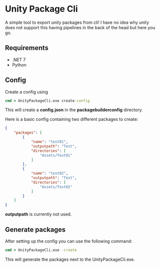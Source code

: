 # Unity Package Cli
A simple tool to export unity packages from cli! I have no idea why unity does not support this having pipelines in the back of the head but here you go.


## Requirements
- .NET 7
- Python


## Config
Create a config using

```cmd
cmd > UnityPackageCli.exe create-config
```
This will create a **config.json** in the **packagebuilderconfig** directory.

Here is a basic config containing two different packages to create:

```json
{
    "packages": [
        {
            "name": "test01",
            "outputpath": "Test",
            "directories": [
                "Assets/Test01"
            ]
        },
        {
            "name": "test02",
            "outputpath": "Test",
            "directories": [
                "Assets/Test02"
            ]
        }
    ]
}
```

**outputpath** is currently not used.

## Generate packages
After setting up the config you can use the following command:

```cmd
cmd > UnityPackageCli.exe -create
```

This will generate the packages next to the UnityPackageCli.exe.